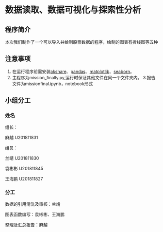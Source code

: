 # 数据读取、数据可视化与探索性分析
## 程序简介
本次我们制作了一个可以导入并绘制股票数据的程序，绘制的图表有折线图等五种
## 注意事项
1. 在运行程序前需安装[akshare](https://www.akshare.xyz/zh_CN/latest/)、[pandas](https://pandas.pydata.org/)、[matplotlib](https://matplotlib.org/)、[seaborn](http://seaborn.pydata.org/)。
2. 主程序为mission_finally.py,运行时保证其他文件在同一个文件夹内。
3.报告文件为missionfinal.ipynb，notebook形式
## 小组分工
### 姓名
组长：

麻越 U201811831

组员：

兰靖 U201811830

袁彬彬 U201811845

王海鹏 U201811827
### 分工 
数据的引用清洗及审核：兰靖

图表函数编写：袁彬彬、王海鹏

整理及汇总报告：麻越

